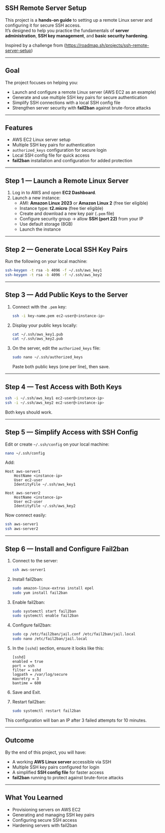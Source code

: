 ## SSH Remote Server Setup

This project is a **hands-on guide** to setting up a remote Linux server and configuring it for secure SSH access.  
It’s designed to help you practice the fundamentals of **server administration**, **SSH key management**, and **basic security hardening**.  

Inspired by a challenge from (https://roadmap.sh/projects/ssh-remote-server-setup)

---

## Goal
The project focuses on helping you:

- Launch and configure a remote Linux server (AWS EC2 as an example)  
- Generate and use multiple SSH key pairs for secure authentication  
- Simplify SSH connections with a local SSH config file  
- Strengthen server security with **fail2ban** against brute-force attacks  

---

## Features
- AWS EC2 Linux server setup  
- Multiple SSH key pairs for authentication  
- `authorized_keys` configuration for secure login  
- Local SSH config file for quick access  
- **fail2ban** installation and configuration for added protection  

---

## Step 1 — Launch a Remote Linux Server
1. Log in to AWS and open **EC2 Dashboard**.  
2. Launch a new instance:  
   - AMI: **Amazon Linux 2023** or **Amazon Linux 2** (free tier eligible)  
   - Instance type: **t2.micro** (free tier eligible)  
   - Create and download a new key pair (`.pem` file)  
   - Configure security group → allow **SSH (port 22)** from your IP  
   - Use default storage (8GB)  
   - Launch the instance  

---

## Step 2 — Generate Local SSH Key Pairs
Run the following on your local machine:
```bash
ssh-keygen -t rsa -b 4096 -f ~/.ssh/aws_key1
ssh-keygen -t rsa -b 4096 -f ~/.ssh/aws_key2
```

---

## Step 3 — Add Public Keys to the Server
1. Connect with the `.pem` key:
   ```bash
   ssh -i key-name.pem ec2-user@<instance-ip>
   ```
2. Display your public keys locally:
   ```bash
   cat ~/.ssh/aws_key1.pub
   cat ~/.ssh/aws_key2.pub
   ```
3. On the server, edit the `authorized_keys` file:
   ```bash
   sudo nano ~/.ssh/authorized_keys
   ```
   Paste both public keys (one per line), then save.

---

## Step 4 — Test Access with Both Keys
```bash
ssh -i ~/.ssh/aws_key1 ec2-user@<instance-ip>
ssh -i ~/.ssh/aws_key2 ec2-user@<instance-ip>
```
Both keys should work.

---

## Step 5 — Simplify Access with SSH Config
Edit or create `~/.ssh/config` on your local machine:
```bash
nano ~/.ssh/config
```

Add:
```
Host aws-server1
    HostName <instance-ip>
    User ec2-user
    IdentityFile ~/.ssh/aws_key1

Host aws-server2
    HostName <instance-ip>
    User ec2-user
    IdentityFile ~/.ssh/aws_key2
```

Now connect easily:
```bash
ssh aws-server1
ssh aws-server2
```

---

## Step 6 — Install and Configure Fail2ban
1. Connect to the server:
   ```bash
   ssh aws-server1
   ```
2. Install fail2ban:
   ```bash
   sudo amazon-linux-extras install epel
   sudo yum install fail2ban
   ```
3. Enable fail2ban:
   ```bash
   sudo systemctl start fail2ban
   sudo systemctl enable fail2ban
   ```
4. Configure fail2ban:
   ```bash
   sudo cp /etc/fail2ban/jail.conf /etc/fail2ban/jail.local
   sudo nano /etc/fail2ban/jail.local
   ```
5. In the `[sshd]` section, ensure it looks like this:
   ```
   [sshd]
   enabled = true
   port = ssh
   filter = sshd
   logpath = /var/log/secure
   maxretry = 3
   bantime = 600
   ```
6. Save and Exit.
   
7. Restart fail2ban:
   ```bash
   sudo systemctl restart fail2ban
   ```
This configuration will ban an IP after 3 failed attempts for 10 minutes.

---

## Outcome
By the end of this project, you will have:

- A working **AWS Linux server** accessible via SSH  
- Multiple SSH key pairs configured for login  
- A simplified **SSH config file** for faster access  
- **fail2ban** running to protect against brute-force attacks  

---

## What You Learned
- Provisioning servers on AWS EC2  
- Generating and managing SSH key pairs  
- Configuring secure SSH access  
- Hardening servers with fail2ban  

